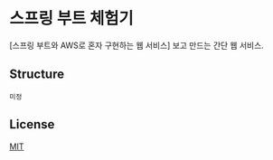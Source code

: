 # 스프링 부트 체험기

[스프링 부트와 AWS로 혼자 구현하는 웹 서비스] 보고 만드는 간단 웹 서비스.

## Structure

```
미정
```

## License
[MIT](https://choosealicense.com/licenses/mit/)